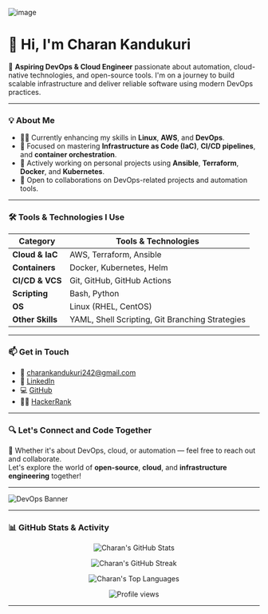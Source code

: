 
![image](https://github.com/user-attachments/assets/49412c82-3671-4ba2-94ea-d0a5a74c9ea3)

# 👋 Hi, I'm Charan Kandukuri

🚀 **Aspiring DevOps & Cloud Engineer** passionate about automation, cloud-native technologies, and open-source tools. I'm on a journey to build scalable infrastructure and deliver reliable software using modern DevOps practices.

---

### 💡 About Me

- 🧑‍💻 Currently enhancing my skills in **Linux**, **AWS**, and **DevOps**.
- 🔧 Focused on mastering **Infrastructure as Code (IaC)**, **CI/CD pipelines**, and **container orchestration**.
- 🌱 Actively working on personal projects using **Ansible**, **Terraform**, **Docker**, and **Kubernetes**.
- 🤝 Open to collaborations on DevOps-related projects and automation tools.

---

### 🛠️ Tools & Technologies I Use

| Category             | Tools & Technologies                                         |
|----------------------|--------------------------------------------------------------|
| **Cloud & IaC**      | AWS, Terraform, Ansible                                      |
| **Containers**       | Docker, Kubernetes, Helm                                     |
| **CI/CD & VCS**      | Git, GitHub, GitHub Actions                                  |
| **Scripting**        | Bash, Python                                                 |
| **OS**               | Linux (RHEL, CentOS)                                         |
| **Other Skills**     | YAML, Shell Scripting, Git Branching Strategies              |

---

### 📫 Get in Touch

- 📧 [charankandukuri242@gmail.com](mailto:charankandukuri242@gmail.com)
- 🔗 [LinkedIn](https://www.linkedin.com/in/charankandukuri/)
- 💻 [GitHub](https://github.com/Charan513)
- 👨‍💻 [HackerRank](https://www.hackerrank.com/charankandukuri3)

---

### 🔍 Let's Connect and Code Together

💬 Whether it's about DevOps, cloud, or automation — feel free to reach out and collaborate.  
Let's explore the world of **open-source**, **cloud**, and **infrastructure engineering** together!

---

![DevOps Banner](https://github.com/Charan513/Charan513/assets/devops-banner.png) <!-- Optional image/banner -->



---

### 📊 GitHub Stats & Activity

<p align="center">
  <img src="https://github-readme-stats.vercel.app/api?username=Charan513&show_icons=true&theme=react&hide_border=true" alt="Charan's GitHub Stats" />
</p>

<p align="center">
  <img src="https://github-readme-streak-stats.herokuapp.com/?user=Charan513&theme=react&hide_border=true" alt="Charan's GitHub Streak" />
</p>

<p align="center">
  <img src="https://github-readme-stats.vercel.app/api/top-langs/?username=Charan513&layout=compact&theme=react&hide_border=true" alt="Charan's Top Languages" />
</p>


<p align="center">
  <img src="https://komarev.com/ghpvc/?username=Charan513&label=PROFILE%20VIEWS&color=blue&style=for-the-badge" alt="Profile views"/>
</p>


---


